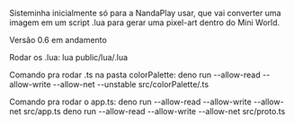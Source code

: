 Sisteminha inicialmente só para a NandaPlay usar, que vai converter uma imagem em um script .lua para gerar uma pixel-art dentro do Mini World.

Versão 0.6 em andamento

Rodar os .lua: lua public/lua/.lua

Comando pra rodar .ts na pasta colorPalette:
deno run --allow-read --allow-write --allow-net --unstable src/colorPalette/.ts

Comando pra rodar o app.ts:
deno run --allow-read --allow-write --allow-net src/app.ts
deno run --allow-read --allow-write --allow-net src/proto.ts
